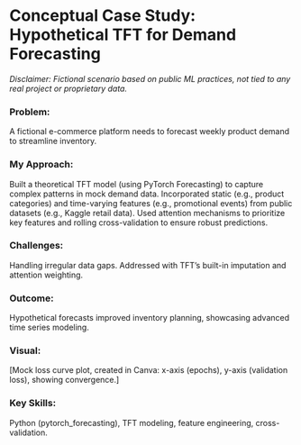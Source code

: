# Conceptual Case Study: Hypothetical TFT for Demand Forecasting
*Disclaimer: Fictional scenario based on public ML practices, not tied to any real project or proprietary data.*

### Problem:
A fictional e-commerce platform needs to forecast weekly product demand to streamline inventory.

### My Approach:
Built a theoretical TFT model (using PyTorch Forecasting) to capture complex patterns in mock demand data.
Incorporated static (e.g., product categories) and time-varying features (e.g., promotional events) from public datasets (e.g., Kaggle retail data).
Used attention mechanisms to prioritize key features and rolling cross-validation to ensure robust predictions.

### Challenges:

Handling irregular data gaps. Addressed with TFT’s built-in imputation and attention weighting.

### Outcome:

Hypothetical forecasts improved inventory planning, showcasing advanced time series modeling.
### Visual:

[Mock loss curve plot, created in Canva: x-axis (epochs), y-axis (validation loss), showing convergence.]
### Key Skills:

Python (pytorch_forecasting), TFT modeling, feature engineering, cross-validation.
